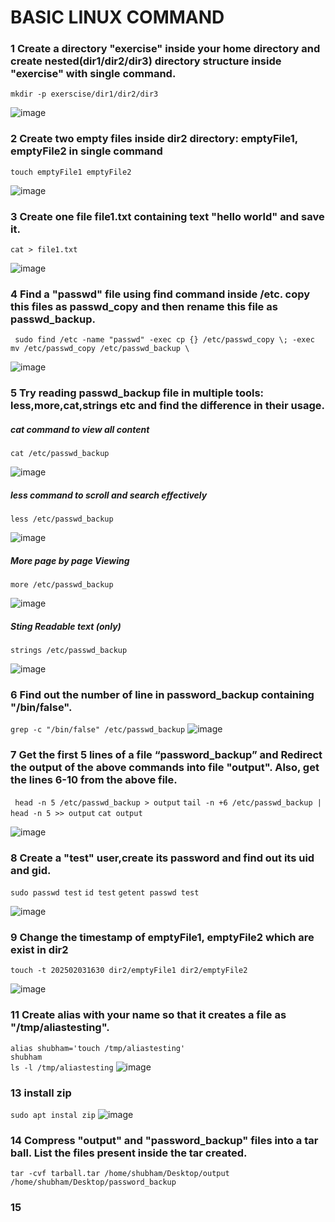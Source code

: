 # BASIC LINUX COMMAND

### 1 Create a directory "exercise" inside your home directory and create nested(dir1/dir2/dir3) directory structure inside "exercise" with single command.


``` mkdir -p exerscise/dir1/dir2/dir3 ```

![image](https://github.com/user-attachments/assets/d1aa7fa6-cb61-4720-953a-c44c11024366)


### 2 Create two empty files inside dir2 directory: emptyFile1, emptyFile2 in single command 
```touch emptyFile1 emptyFile2```

![image](https://github.com/user-attachments/assets/65589945-dc6e-472f-bbee-832c0b6193a7)

### 3 Create one file file1.txt containing text "hello world" and save it.
``` cat > file1.txt ```

![image](https://github.com/user-attachments/assets/fd6ab27c-b9ad-48fe-861b-f329c41bbdec)

### 4 Find a "passwd" file using find command inside /etc. copy this files as passwd_copy and then rename this file as passwd_backup.

``` sudo find /etc -name "passwd" -exec cp {} /etc/passwd_copy \; -exec mv /etc/passwd_copy /etc/passwd_backup \```

![image](https://github.com/user-attachments/assets/3321f952-1fb2-4359-995f-b2d9e0e3d2a0)

### 5 Try reading passwd_backup file in multiple tools: less,more,cat,strings etc and find the difference in their usage.
##### cat command to view all content
```cat /etc/passwd_backup ```

![image](https://github.com/user-attachments/assets/7462ac8d-f510-4852-b55e-b502ea81b9da)

##### less command to scroll and search effectively

``` less /etc/passwd_backup ```

![image](https://github.com/user-attachments/assets/d9c6917e-0143-4537-a976-9220e308b1e7)


#####  More page by page Viewing

``` more /etc/passwd_backup ```

![image](https://github.com/user-attachments/assets/c577fc0b-fae9-4a5c-a962-30487449b505)

##### Sting Readable text (only)

``` strings /etc/passwd_backup ```

![image](https://github.com/user-attachments/assets/658b12ee-01fb-4d3c-af66-4636299a3873)


### 6 Find out the number of line in password_backup containing "/bin/false".

``` grep -c "/bin/false" /etc/passwd_backup ```
![image](https://github.com/user-attachments/assets/e1ccdd38-ffc5-4823-acfa-358be013e909)

### 7 Get the first 5 lines of a file “password_backup” and  Redirect the output of the above commands into file "output". Also, get the lines 6-10 from the above file.

``` head -n 5 /etc/passwd_backup > output``` 
``` tail -n +6 /etc/passwd_backup | head -n 5 >> output ```
``` cat output ```

![image](https://github.com/user-attachments/assets/815196d1-fe2a-4d04-8f86-d8dd698c7357)


### 8 Create a "test" user,create its password and find out its uid and gid.

``` sudo passwd test ```
``` id test ```
``` getent passwd test ```

![image](https://github.com/user-attachments/assets/9023cfe4-4cb0-4ff6-a220-0ea143d1efdf)


### 9 Change the timestamp of  emptyFile1, emptyFile2 which are exist in dir2

```touch -t 202502031630 dir2/emptyFile1 dir2/emptyFile2```

![image](https://github.com/user-attachments/assets/fe8d99c7-8a9c-4acc-ae58-3f46cdd42ea0)

### 11  Create alias with your name so that it creates a file as "/tmp/aliastesting".

``` alias shubham='touch /tmp/aliastesting' ``` <br>
``` shubham ``` <br>
``` ls -l /tmp/aliastesting ```
![image](https://github.com/user-attachments/assets/bb922d3f-141e-4fed-9516-85134b25a58b)

### 13 install zip
`sudo apt instal zip`
![image](https://github.com/user-attachments/assets/a7370cd8-8576-4bdc-9d3e-e629e19266d8)


### 14 Compress "output" and "password_backup" files into a tar ball. List the files present inside the tar created.
`tar -cvf tarball.tar /home/shubham/Desktop/output /home/shubham/Desktop/password_backup`

### 15 
